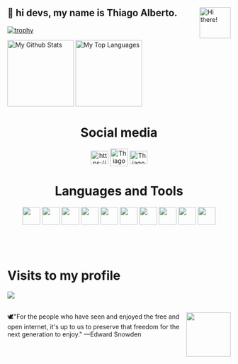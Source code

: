 <div>
  <img src="https://media.giphy.com/media/U8HE8c3dRgGAxxIxfY/giphy.gif" width="70px" align="right" alt="Hi there!">
  <h2>👋 hi devs, my name is Thiago Alberto.</h2>
</div>
<div>
  
  [![trophy](https://github-profile-trophy.vercel.app/?username=Thiago1alberto&theme=onedark)](https://github.com/ryo-ma/github-profile-trophy)
  
  <img height="150em" src="https://github-readme-stats.vercel.app/api?username=Thiago1alberto&show_icons=true&theme=tokyonight&include_all_commits=true&count_private=true" alt="My Github Stats">
  <img height="150em" src="https://github-readme-stats.vercel.app/api/top-langs/?username=Thiago1alberto&layout=compact&langs_count=6&theme=tokyonight" alt="My Top Languages">
</div>
<h1 align="center">Social media</h1>
<div align="center">
  <div style="display: inline-block">
<a href="https://linkedin.com/in/https://www.linkedin.com/in/thiago-alberto-864121190/" target="blank"><img align="center" src="https://raw.githubusercontent.com/rahuldkjain/github-profile-readme-generator/master/src/images/icons/Social/linked-in-alt.svg" alt="https://www.linkedin.com/in/thiago-alberto-864121190/" height="30" width="40" /></a>
<a href="https://discord.gg/Thiago Albert0#2726" target="blank"><img align="center" src="https://raw.githubusercontent.com/rahuldkjain/github-profile-readme-generator/master/src/images/icons/Social/discord.svg" alt="Thiago Albert0#2726" height="40" width="40" /></a>
<a href="https://wa.me/qr/NTC2WJMV7MTMA1" target="blank"><img align="center" src="https://raw.githubusercontent.com/rahuldkjain/github-profile-readme-generator/master/src/images/icons/Social/whatsapp.svg" alt="Thiago Albert0#2726" height="30" width="40" /></a>
</div> 
 <h1 align="center">Languages and Tools</h1> 
            <img src = "https://cdn.jsdelivr.net/gh/devicons/devicon/icons/java/java-original.svg" width="40" height="40"/>
            <img src = "https://cdn.jsdelivr.net/gh/devicons/devicon/icons/python/python-original.svg" width="40" height="40"/>      
            <img src = "https://cdn.jsdelivr.net/gh/devicons/devicon/icons/html5/html5-original.svg" width="40" height="40"/> 
            <img src = "https://cdn.jsdelivr.net/gh/devicons/devicon/icons/c/c-original.svg" width="40" height="40"/>          
            <img src = "https://cdn.jsdelivr.net/gh/devicons/devicon/icons/vscode/vscode-original.svg" width="40" height="40"/>     
            <img src = "https://cdn.jsdelivr.net/gh/devicons/devicon/icons/pycharm/pycharm-original.svg" width="40" height="40"/>
            <img src = "https://cdn.jsdelivr.net/gh/devicons/devicon/icons/javascript/javascript-original.svg" width="40" height="40" />  
            <img src = "https://cdn.jsdelivr.net/gh/devicons/devicon/icons/css3/css3-original.svg" width="40" height="40" />          
            <img src = "https://cdn.jsdelivr.net/gh/devicons/devicon/icons/git/git-original.svg" width="40" height="40" />
            <img src = "https://cdn.jsdelivr.net/gh/devicons/devicon/icons/mysql/mysql-original.svg" width="40" height="40" />
          
          
          

<h1 align="left"></h1> 
<br>
<h1 align="left">Visits to my profile</h1> 
<div  align="left"> 
<!-- visitors count  -->   
  <img src="https://profile-counter.glitch.me/Thiago1alberto/count.svg" />  
</p>

 <br>
  <img align="right" src="https://user-images.githubusercontent.com/71457360/159799533-118f9de7-4210-414d-af1a-881adddbaa30.png" min-width="400px" max-width="400px" width="100px">
  <p1 align="center"> 🕊"For the people who have seen and enjoyed the free and open internet, it's up to us to preserve that freedom for the next generation to enjoy." —Edward Snowden</p1>
